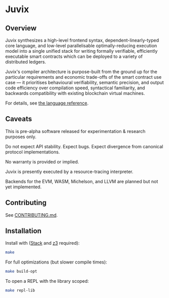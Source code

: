 # Juvix

## Overview

Juvix synthesizes a high-level frontend syntax, dependent-linearly-typed core language, and low-level parallelisable
optimally-reducing execution model into a single unified stack for writing formally verifiable, efficiently executable
smart contracts which can be deployed to a variety of distributed ledgers.

Juvix's compiler architecture is purpose-built from the ground up for the particular requirements and economic trade-offs
of the smart contract use case — it prioritises behavioural verifiability, semantic precision, and output code efficiency over compilation speed,
syntactical familiarity, and backwards compatibility with existing blockchain virtual machines.

For details, see [the language reference](./doc/reference/language-reference.pdf).

## Caveats

This is pre-alpha software released for experimentation & research purposes only.

Do not expect API stability. Expect bugs. Expect divergence from canonical protocol implementations.

No warranty is provided or implied.

Juvix is presently executed by a resource-tracing interpreter.

Backends for the EVM, WASM, Michelson, and LLVM are planned but not yet implemented.

## Contributing

See [CONTRIBUTING.md](./doc/CONTRIBUTING.md).

## Installation

Install with ([Stack](https://haskellstack.org) and [z3](https://github.com/Z3Prover/z3) required):

```bash
make
```

For full optimizations (but slower compile times):

```bash
make build-opt
```

To open a REPL with the library scoped:

```bash
make repl-lib
```
